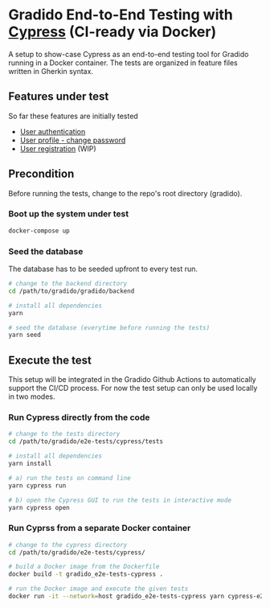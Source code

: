 # Gradido End-to-End Testing with [Cypress](https://www.cypress.io/) (CI-ready via Docker)

A setup to show-case Cypress as an end-to-end testing tool for Gradido running in a Docker container.
The tests are organized in feature files written in Gherkin syntax.


## Features under test

So far these features are initially tested
- [User authentication](https://github.com/gradido/gradido/blob/master/e2e-tests/cypress/tests/cypress/e2e/User.Authentication.feature)
- [User profile - change password](https://github.com/gradido/gradido/blob/master/e2e-tests/cypress/tests/cypress/e2e/UserProfile.ChangePassword.feature)
- [User registration]((https://github.com/gradido/gradido/blob/master/e2e-tests/cypress/tests/cypress/e2e/User.Registration.feature)) (WIP)


## Precondition

Before running the tests, change to the repo's root directory (gradido).

### Boot up the system under test

```bash
docker-compose up
```

### Seed the database

The database has to be seeded upfront to every test run.

```bash
# change to the backend directory 
cd /path/to/gradido/gradido/backend

# install all dependencies
yarn 

# seed the database (everytime before running the tests)
yarn seed
```

## Execute the test

This setup will be integrated in the Gradido Github Actions to automatically support the CI/CD process.
For now the test setup can only be used locally in two modes.

### Run Cypress directly from the code

```bash
# change to the tests directory 
cd /path/to/gradido/e2e-tests/cypress/tests

# install all dependencies
yarn install

# a) run the tests on command line
yarn cypress run

# b) open the Cypress GUI to run the tests in interactive mode
yarn cypress open
```


### Run Cyprss from a separate Docker container

```bash
# change to the cypress directory 
cd /path/to/gradido/e2e-tests/cypress/

# build a Docker image from the Dockerfile
docker build -t gradido_e2e-tests-cypress .

# run the Docker image and execute the given tests
docker run -it --network=host gradido_e2e-tests-cypress yarn cypress-e2e
```
